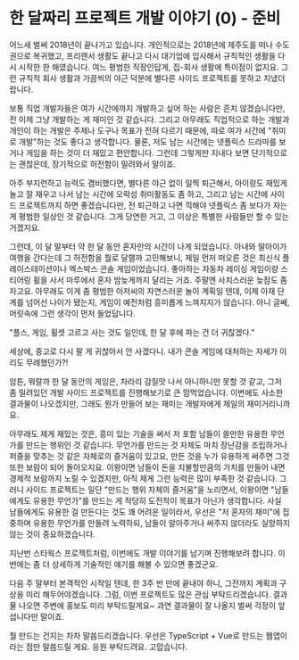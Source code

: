 # 한 달짜리 프로젝트 개발 이야기 (0) - 준비

어느새 벌써 2018년이 끝나가고 있습니다. 개인적으로는  2018년에 제주도를 떠나 수도권으로 복귀했고, 프리랜서 생활도 끝나고 다시 대기업에 입사해서 규칙적인 생활을 다시 시작한 한 해였습니다. 여느 평범한 직장인답게, 집-회사 생활에 특이점이 없지요. 그런 규칙적 회사 생활과 가끔씩의 야근 덕분에 별다른 사이드 프로젝트를 못하고 지냈더랍니다.

보통 직업 개발자들은 여가 시간에까지 개발하고 싶어 하는 사람은 흔치 않겠습니다만, 전 이제 그냥 개발하는 게 재미인 것 같습니다. 그리고 아무래도 직업적으로 하는 개발과 개인이 하는 개발은 주제나 도구나 목표가 전혀 다르기 때문에, 따로 여가 시간에 "취미로 개발"하는 것도 좋다고 생각합니다. 물론, 저도 남는 시간에는 넷플릭스 드라마를 보거나 게임을 하는 것이 더 재밌고 편안합니다. 그런데 그렇게만 지내다 보면 단기적으로는 괜찮은데, 장기적으로 허전함이 밀려와서 말이죠.

아주 부지런하고 능력도 겸비했다면, 별다른 야근 없이 일찍 퇴근해서, 아이랑도 재밌게 놀고 잘 재우고 나서 남는 시간에 오락성 취미활동도 좀 하고, 그리고 남는 시간에 사이드 프로젝트까지 하면 좋겠습니다만, 전 퇴근하고 나면 끽해야 넷플릭스 좀 보다가 자는 게 평범한 일상인 것 같습니다. 그게 당연한 거고, 그 이상은 특별한 사람들만 할 수 있는 거겠지요.

그런데, 이 달 말부터 약 한 달 동안 혼자만의 시간이 나게 되었습니다. 아내와 딸아이가 여행을 간다는데 그 허전함을 뭘로 달랠까  고민해보니, 제일 먼저 떠오른 것은 최신식 플레이스테이션이나 엑스박스 콘솔 게임이었습니다. 좋아하는 자동차 레이싱 게임이랑 스티어링 휠을 사서 마루에서 혼자 밤늦게까지 달리는 거죠. 주말엔 사치스러운 늦잠도 좀 자고요. 아무래도 이게 좀 평범한 아저씨의 자연스러운 놀이 계획일 텐데, 이제 아재 단계를 넘어선 나이가 됐는지, 게임이 예전처럼 흥미롭게 느껴지지가 않습니다. 아니 글쎄, 머릿속에 그런 생각이 먼저 들었답니다.

"플스, 게임, 휠셋 고르고 사는 것도 일인데, 한 달 후에 파는 건 더 귀찮겠다."

세상에, 중고로 다시 팔 게 귀찮아서 안 사겠다니. 내가 콘솔 게임에 대처하는 자세가 이리도 무례했던가?!

암튼, 뭐랄까 한 달 동안의 게임은, 차라리 감질맛 나서 아니하니만 못할 것 같고, 그저 좀 밀려있던 개발 사이드 프로젝트를 진행해보기로 큰 맘먹었습니다. 이번에도 사소한 결과물이 나오겠지만, 그래도 뭔가 만들어 보는 재미는 개발자에게 제일의 재미거리니까요.

아무래도 제게 재밌는 것은, 흥미 있는 기술을 써서 저 포함 남들이 쓸만한 유용한 무언가를 만드는 행위인 것 같습니다. 무언가를 만드는 것 자체도 마치 장난감을 조립하거나 퍼즐을 맞추는 것 같은 자체로의 즐거움이 있고요, 만든 것을 누가 유용하게 써주면 그것 또한 보람이 되어 돌아오지요. 이왕이면 남들이 돈을 지불할만큼의 가치를 만들어 내면 경제적 보람까지 노릴 수 있겠지만, 아직 제게 그런 능력은 많이 부족한 것 같습니다. 그러니 사이드 프로젝트는 일단 "만드는 행위 자체의 즐거움"을 노리면서, 이왕이면 "남들에게도 유용한 무언가"를 만드는 게 적당히 도전적이 목표가 아닌가 생각합니다. 사실 남들에게도 유용한 걸 만든다는 것도 꽤 어려운 일이라서, 우선은 "저 혼자의 재미"에 집중하며 유용한 무언가를 만들려 노력하되, 남들이 알아주거나 써주지 않더라도 실망하지 않는 것이 중요하겠습니다.

지난번 스타웍스 프로젝트처럼, 이번에도 개발 이야기를 남기며 진행해보려 합니다. 이번에는 좀 더 상세하게 기술적인 얘기를 해볼 수 있으면 좋겠군요.

다음 주 말부터 본격적인 시작일 텐데, 한 3주 반 만에 끝내야 하니, 그전까지 계획과 구상을 미리 해두어야겠습니다. 그럼, 이번 프로젝트도 많은 관심 부탁드리겠습니다. 결과물 나오면 주변에 홍보도 미리 부탁드릴게요~  과연 결과물이 잘 나올지 벌써 걱정이 앞섭니다만 말이죠.

뭘 만드는 건지는 차차 말씀드리겠습니다. 우선은 TypeScript + Vue로 만드는 웹앱이라는 점만 말씀드릴 게요. 응원 부탁드려요. 고맙습니다.
